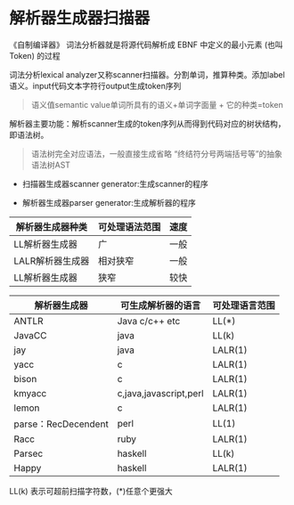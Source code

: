 

# 解析器生成器扫描器



《自制编译器》
词法分析器就是将源代码解析成 EBNF 中定义的最小元素 (也叫 Token) 的过程

词法分析lexical analyzer又称scanner扫描器。分割单词，推算种类。添加label语义。input代码文本字符行output生成token序列

>语义值semantic value单词所具有的语义+单词字面量 + 它的种类=token

解析器主要功能：解析scanner生成的token序列从而得到代码对应的树状结构，即语法树。

>语法树完全对应语法，一般直接生成省略 “终结符分号两端括号等”的抽象语法树AST


- 扫描器生成器scanner generator:生成scanner的程序


- 解析器生成器parser generator:生成解析器的程序

| 解析器生成器种类 | 可处理语法范围 | 速度 |
| --------------- | ------------ | ---- |
| LL解析器生成器   | 广            | 一般 |
| LALR解析器生成器 | 相对狭窄      | 一般 |
| LL解析器生成器   | 狭窄          | 较快 |



|    解析器生成器     |    可生成解析器的语言    | 可处理语言范围 |
| ------------------ | ---------------------- | ------------ |
| ANTLR              | Java c/c++ etc         | LL(*)        |
| JavaCC             | java                   | LL(k)        |
| jay                | java                   | LALR(1)      |
| yacc               | c                      | LALR(1)      |
| bison              | c                      | LALR(1)      |
| kmyacc             | c,java,javascript,perl | LALR(1)      |
| lemon              | c                      | LALR(1)      |
| parse：RecDecendent | perl                   | LL(1)        |
| Racc               | ruby                   | LALR(1)      |
| Parsec             | haskell                | LL(k)        |
| Happy              | haskell                | LALR(1)      |

LL(k) 表示可超前扫描字符数，(*)任意个更强大




















































































